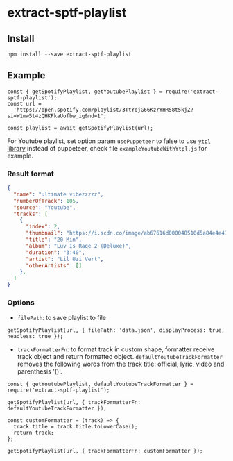 # extract-sptf-playlist

## Install
```
npm install --save extract-sptf-playlist
```
## Example 
```node
const { getSpotifyPlaylist, getYoutubePlaylist } = require('extract-sptf-playlist');
const url =
  'https://open.spotify.com/playlist/3TtYojG66KzrYHR58t5kjZ?si=W1mw5t4zQHKFkaUofbw_ig&nd=1';

const playlist = await getSpotifyPlaylist(url);

```
For Youtube playlist, set option param `usePuppeteer` to false to use [`ytpl` library](https://github.com/TimeForANinja/node-ytpl) instead of puppeteer, check file `exampleYoutubeWithYtpl.js` for example.  

### Result format
```json
{
  "name": "ultimate vibezzzzz",
  "numberOfTrack": 105,
  "source": "Youtube",
  "tracks": [
    {
      "index": 2,
      "thumbnail": "https://i.scdn.co/image/ab67616d000048510d5a84e4e47399d2726c330c",
      "title": "20 Min",
      "album": "Luv Is Rage 2 (Deluxe)",
      "duration": "3:40",
      "artist": "Lil Uzi Vert",
      "otherArtists": []
    },
  ]
}

```
### Options
- `filePath`: to save playlist to file 
```node
getSpotifyPlaylist(url, { filePath: 'data.json', displayProcess: true, headless: true });
```

- `trackFormatterFn`: to format track in custom shape, formatter receive track object and return formatted object. `defaultYoutubeTrackFormatter` removes the following words from the track title: official, lyric, video and parenthesis '()'.

```node
const { getYoutubePlaylist, defaultYoutubeTrackFormatter } = require('extract-sptf-playlist');

getSpotifyPlaylist(url, { trackFormatterFn: defaultYoutubeTrackFormatter });

const customFormatter = (track) => {
  track.title = track.title.toLowerCase();
  return track;
};

getSpotifyPlaylist(url, { trackFormatterFn: customFormatter });
```
